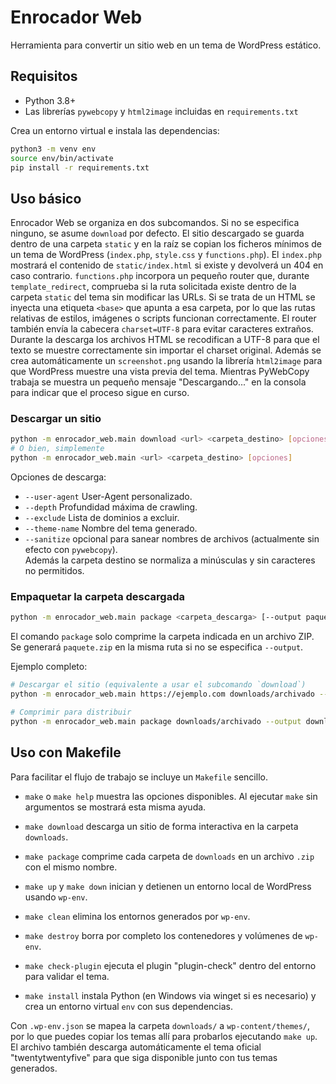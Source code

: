 # Enrocador Web

Herramienta para convertir un sitio web en un tema de WordPress estático.

## Requisitos

- Python 3.8+
- Las librerías `pywebcopy` y `html2image` incluidas en `requirements.txt`

Crea un entorno virtual e instala las dependencias:

```bash
python3 -m venv env
source env/bin/activate
pip install -r requirements.txt
```

## Uso básico

Enrocador Web se organiza en dos subcomandos. Si no se especifica ninguno,
se asume `download` por defecto. El sitio descargado se guarda dentro de una
carpeta `static` y en la raíz se copian los ficheros mínimos de un tema de
WordPress (`index.php`, `style.css` y `functions.php`). El `index.php`
mostrará el contenido de `static/index.html` si existe y devolverá un 404 en caso contrario.
`functions.php` incorpora un pequeño router que, durante
`template_redirect`, comprueba si la ruta solicitada existe dentro de la
carpeta `static` del tema sin modificar las URLs.
Si se trata de un HTML se inyecta una etiqueta `<base>` que apunta a esa carpeta,
por lo que las rutas relativas de estilos, imágenes o scripts funcionan correctamente.
El router también envía la cabecera `charset=UTF-8` para evitar caracteres extraños.
Durante la descarga los archivos HTML se recodifican a UTF-8 para que el texto
se muestre correctamente sin importar el charset original.
Además se crea automáticamente un `screenshot.png` usando la librería
`html2image` para que WordPress muestre una vista previa del tema.
Mientras PyWebCopy trabaja se muestra un pequeño mensaje "Descargando..." en la
consola para indicar que el proceso sigue en curso.

### Descargar un sitio

```bash
python -m enrocador_web.main download <url> <carpeta_destino> [opciones]
# O bien, simplemente
python -m enrocador_web.main <url> <carpeta_destino> [opciones]
```

Opciones de descarga:

- `--user-agent` User-Agent personalizado.
- `--depth` Profundidad máxima de crawling.
- `--exclude` Lista de dominios a excluir.
- `--theme-name` Nombre del tema generado.
- `--sanitize` opcional para sanear nombres de archivos (actualmente sin efecto con `pywebcopy`).  
  Además la carpeta destino se normaliza a minúsculas y sin caracteres no permitidos.

### Empaquetar la carpeta descargada

```bash
python -m enrocador_web.main package <carpeta_descarga> [--output paquete.zip]
```

El comando `package` solo comprime la carpeta indicada en un archivo ZIP. Se generará `paquete.zip` en la misma ruta si no se especifica `--output`.

Ejemplo completo:

```bash
# Descargar el sitio (equivalente a usar el subcomando `download`)
python -m enrocador_web.main https://ejemplo.com downloads/archivado --theme-name MiTema --depth 1

# Comprimir para distribuir
python -m enrocador_web.main package downloads/archivado --output downloads/archivado.zip
```

## Uso con Makefile

Para facilitar el flujo de trabajo se incluye un `Makefile` sencillo.

- `make` o `make help` muestra las opciones disponibles.
Al ejecutar `make` sin argumentos se mostrará esta misma ayuda.

- `make download` descarga un sitio de forma interactiva en la carpeta `downloads`.
- `make package` comprime cada carpeta de `downloads` en un archivo `.zip` con el mismo nombre.
- `make up` y `make down` inician y detienen un entorno local de WordPress usando `wp-env`.
- `make clean` elimina los entornos generados por `wp-env`.
- `make destroy` borra por completo los contenedores y volúmenes de `wp-env`.
- `make check-plugin` ejecuta el plugin "plugin-check" dentro del entorno para validar el tema.
- `make install` instala Python (en Windows via winget si es necesario) y crea un entorno virtual `env` con sus dependencias.

Con `.wp-env.json` se mapea la carpeta `downloads/` a `wp-content/themes/`, por lo que puedes copiar los temas allí para probarlos ejecutando `make up`.
El archivo también descarga automáticamente el tema oficial "twentytwentyfive" para que siga disponible junto con tus temas generados.

